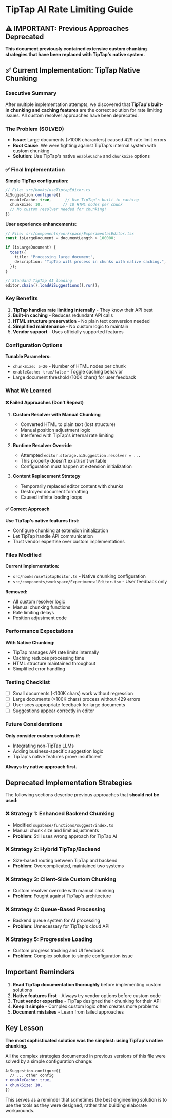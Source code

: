 # TipTap AI Rate Limiting Guide

## ⚠️ IMPORTANT: Previous Approaches Deprecated

**This document previously contained extensive custom chunking strategies that have been replaced with TipTap's native system.**

## ✅ Current Implementation: TipTap Native Chunking

### Executive Summary

After multiple implementation attempts, we discovered that **TipTap's built-in chunking and caching features** are the correct solution for rate limiting issues. All custom resolver approaches have been deprecated.

### The Problem (SOLVED)

- **Issue**: Large documents (>100K characters) caused 429 rate limit errors
- **Root Cause**: We were fighting against TipTap's internal system with custom chunking
- **Solution**: Use TipTap's native `enableCache` and `chunkSize` options

### ✅ Final Implementation

**Simple TipTap configuration:**

```typescript
// File: src/hooks/useTiptapEditor.ts
AiSuggestion.configure({
  enableCache: true,      // Use TipTap's built-in caching
  chunkSize: 10,         // 10 HTML nodes per chunk
  // No custom resolver needed for chunking!
})
```

**User experience enhancements:**

```typescript
// File: src/components/workspace/ExperimentalEditor.tsx
const isLargeDocument = documentLength > 100000;

if (isLargeDocument) {
  toast({
    title: "Processing large document",
    description: "TipTap will process in chunks with native caching.",
  });
}

// Standard TipTap AI loading
editor.chain().loadAiSuggestions().run();
```

### Key Benefits

1. **TipTap handles rate limiting internally** - They know their API best
2. **Built-in caching** - Reduces redundant API calls
3. **HTML structure preservation** - No plain text conversion needed
4. **Simplified maintenance** - No custom logic to maintain
5. **Vendor support** - Uses officially supported features

### Configuration Options

**Tunable Parameters:**
- `chunkSize: 5-20` - Number of HTML nodes per chunk
- `enableCache: true/false` - Toggle caching behavior
- Large document threshold (100K chars) for user feedback

### What We Learned

#### ❌ Failed Approaches (Don't Repeat)

1. **Custom Resolver with Manual Chunking**
   - Converted HTML to plain text (lost structure)
   - Manual position adjustment logic
   - Interfered with TipTap's internal rate limiting

2. **Runtime Resolver Override**
   - Attempted `editor.storage.aiSuggestion.resolver = ...`
   - This property doesn't exist/isn't writable
   - Configuration must happen at extension initialization

3. **Content Replacement Strategy**
   - Temporarily replaced editor content with chunks
   - Destroyed document formatting
   - Caused infinite loading loops

#### ✅ Correct Approach

**Use TipTap's native features first:**
- Configure chunking at extension initialization
- Let TipTap handle API communication
- Trust vendor expertise over custom implementations

### Files Modified

**Current Implementation:**
- `src/hooks/useTiptapEditor.ts` - Native chunking configuration
- `src/components/workspace/ExperimentalEditor.tsx` - User feedback only

**Removed:**
- All custom resolver logic
- Manual chunking functions
- Rate limiting delays
- Position adjustment code

### Performance Expectations

**With Native Chunking:**
- TipTap manages API rate limits internally
- Caching reduces processing time
- HTML structure maintained throughout
- Simplified error handling

### Testing Checklist

- [ ] Small documents (<100K chars) work without regression
- [ ] Large documents (>100K chars) process without 429 errors
- [ ] User sees appropriate feedback for large documents
- [ ] Suggestions appear correctly in editor

### Future Considerations

**Only consider custom solutions if:**
- Integrating non-TipTap LLMs
- Adding business-specific suggestion logic
- TipTap's native features prove insufficient

**Always try native approach first.**

## Deprecated Implementation Strategies

The following sections describe previous approaches that **should not be used**:

### ❌ Strategy 1: Enhanced Backend Chunking
- Modified `supabase/functions/suggest/index.ts`
- Manual chunk size and limit adjustments
- **Problem**: Still uses wrong approach for TipTap AI

### ❌ Strategy 2: Hybrid TipTap/Backend
- Size-based routing between TipTap and backend
- **Problem**: Overcomplicated, maintained two systems

### ❌ Strategy 3: Client-Side Custom Chunking
- Custom resolver override with manual chunking
- **Problem**: Fought against TipTap's architecture

### ❌ Strategy 4: Queue-Based Processing
- Backend queue system for AI processing
- **Problem**: Unnecessary for TipTap's cloud API

### ❌ Strategy 5: Progressive Loading
- Custom progress tracking and UI feedback
- **Problem**: Complex solution to simple configuration issue

## Important Reminders

1. **Read TipTap documentation thoroughly** before implementing custom solutions
2. **Native features first** - Always try vendor options before custom code
3. **Trust vendor expertise** - TipTap designed their chunking for their API
4. **Keep it simple** - Complex custom logic often creates more problems
5. **Document mistakes** - Learn from failed approaches

## Key Lesson

**The most sophisticated solution was the simplest: using TipTap's native chunking.**

All the complex strategies documented in previous versions of this file were solved by a simple configuration change:

```diff
AiSuggestion.configure({
  // ... other config
+ enableCache: true,
+ chunkSize: 10,
})
```

This serves as a reminder that sometimes the best engineering solution is to use the tools as they were designed, rather than building elaborate workarounds.